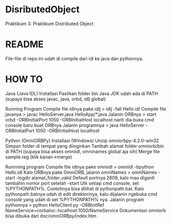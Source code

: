 DisributedObject
=================
Praktikum 3: Praktikum Distributed Object


README
=================
File-file di repo ini udah di compile dari idl ke java dan pythonnya.

HOW TO
=================
Java (Java IDL)
Installasi
Pastikan folder bin Java JDK udah ada di PATH (supaya bisa akses javac, java, orbd, idlj global)

Running Program
Compile file idlnya pake idlj
	> idlj -fall Hello.idl
Compile file javanya
	> javac HelloServer.java HelloApp/*.java
Jalanin ORBnya
	> start orbd -ORBInitialPort 1050 -ORBInitialHost localhost
	nanti dia buka cmd console baru buat ORBnya
Jalanin programnya
	> java HelloServer -ORBInitialPort 1050 -ORBInitialHost localhost

Python (OmniORBPy)
Installasi (Windows)
Unzip omniorbpy-4.2.0-win32
Simpan folder di tempat yang diinginkan
Tambah alamat folder omniorb/bin di PATH (supaya bisa akses omniidl, omninames global aja sih)
Merge file sample.reg (klik kanan->merge)

Runnning program
Compile file idlnya pake omniidl
	> omniidl -bpython Hello.idl
Kalo ORBnya pake OmniORB, jalanin omniNames
	> omniNames -start -logdir alamat_folder_valid
Default portnya 2809, kalo mau diganti tambahin nomor port setelah -start
Utk setiap cmd console, set %PYTHONPATH%. Contohnya bisa dilihat di pythonpath.bat. Kalo pythonpath.batnya udah di edit direktorinya, kalo dijalanin ngebuka cmd console yang udah di set %PYTHONPATH% nya.
Jalanin program pythonnya
	> python HelloClient.py -ORBInitRef NameService=corbaloc::localhost:1050/NameService
Dokumentasi omniorb bisa dibuka dari doc/omniORBpy/index.htm